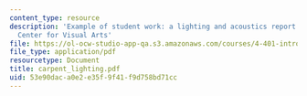```yaml
---
content_type: resource
description: 'Example of student work: a lighting and acoustics report on the Carpenter
  Center for Visual Arts'
file: https://ol-ocw-studio-app-qa.s3.amazonaws.com/courses/4-401-introduction-to-building-technology-spring-2006/53e90daca0e2e35f9f41f9d758bd71cc_carpent_lighting.pdf
file_type: application/pdf
resourcetype: Document
title: carpent_lighting.pdf
uid: 53e90dac-a0e2-e35f-9f41-f9d758bd71cc
---
```

